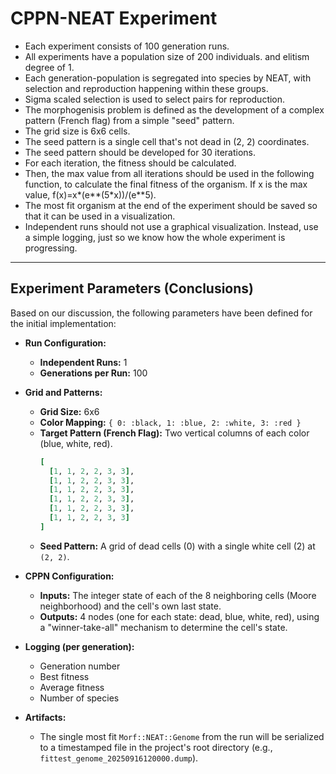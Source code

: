 # CPPN-NEAT Experiment

- Each experiment consists of 100 generation runs.
- All experiments have a population size of 200 individuals. and elitism degree of 1.
- Each generation-population is segregated into species by NEAT, with selection and reproduction
  happening within these groups.
- Sigma scaled selection is used to select pairs for reproduction.
- The morphogenisis problem is defined as the development of a complex pattern (French flag) from a
  simple "seed" pattern.
- The grid size is 6x6 cells.
- The seed pattern is a single cell that's not dead in (2, 2) coordinates.
- The seed pattern should be developed for 30 iterations.
- For each iteration, the fitness should be calculated.
- Then, the max value from all iterations should be used in the following function, to calculate the
  final fitness of the organism. If x is the max value, f(x)=x*(e**(5*x))/(e**5).
- The most fit organism at the end of the experiment should be saved so that it can be used in a
  visualization.
- Independent runs should not use a graphical visualization. Instead, use a simple logging, just so
  we know how the whole experiment is progressing.

---

## Experiment Parameters (Conclusions)

Based on our discussion, the following parameters have been defined for the initial implementation:

- **Run Configuration:**
  - **Independent Runs:** 1
  - **Generations per Run:** 100

- **Grid and Patterns:**
  - **Grid Size:** 6x6
  - **Color Mapping:** `{ 0: :black, 1: :blue, 2: :white, 3: :red }`
  - **Target Pattern (French Flag):** Two vertical columns of each color (blue, white, red).
    ```ruby
    [
      [1, 1, 2, 2, 3, 3],
      [1, 1, 2, 2, 3, 3],
      [1, 1, 2, 2, 3, 3],
      [1, 1, 2, 2, 3, 3],
      [1, 1, 2, 2, 3, 3],
      [1, 1, 2, 2, 3, 3]
    ]
    ```
  - **Seed Pattern:** A grid of dead cells (0) with a single white cell (2) at `(2, 2)`.

- **CPPN Configuration:**
  - **Inputs:** The integer state of each of the 8 neighboring cells (Moore neighborhood) and the
    cell's own last state.
  - **Outputs:** 4 nodes (one for each state: dead, blue, white, red), using a "winner-take-all"
    mechanism to determine the cell's state.

- **Logging (per generation):**
  - Generation number
  - Best fitness
  - Average fitness
  - Number of species

- **Artifacts:**
  - The single most fit `Morf::NEAT::Genome` from the run will be serialized to a timestamped file in
    the project's root directory (e.g., `fittest_genome_20250916120000.dump`).
